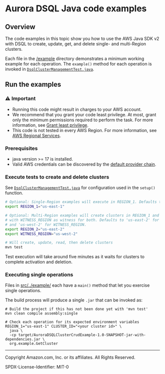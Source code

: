 # Aurora DSQL Java code examples

## Overview

The code examples in this topic show you how to use the AWS Java SDK v2 with DSQL
to create, update, get, and delete single- and multi-Region clusters.

Each file in the [/example](src/main/java/org/example) directory demonstrates a minimum
working example for each operation. The `example()` method for each operation is invoked
in [`DsqlClusterManagementTest.java`](src/test/java/org/example/DsqlClusterManagementTest.java).

## Run the examples

### ⚠️ Important

* Running this code might result in charges to your AWS account.
* We recommend that you grant your code least privilege. At most, grant only the
  minimum permissions required to perform the task. For more information, see
  [Grant least privilege](https://docs.aws.amazon.com/IAM/latest/UserGuide/best-practices.html#grant-least-privilege).
* This code is not tested in every AWS Region. For more information, see
  [AWS Regional Services](https://aws.amazon.com/about-aws/global-infrastructure/regional-product-services).

### Prerequisites

- java version >= 17 is installed.
- Valid AWS credentials can be discovered by the [default provider chain](https://docs.aws.amazon.com/sdk-for-java/latest/developer-guide/credentials-chain.html).

### Execute tests to create and delete clusters

See [`DsqlClusterManagementTest.java`](src/test/java/org/example/DsqlClusterManagementTest.java) for configuration
used in the `setup()` function.

```sh
# Optional: Single-Region examples will execute in REGION_1. Defaults to 'us-east-1'.
export REGION_1="us-east-1"

# Optional: Multi-Region examples will create clusters in REGION_1 and REGION_2
# with WITNESS_REGION as witness for both. Defaults to 'us-east-2' for REGION_2
# and 'us-west-2' for WITNESS_REGION.
export REGION_2="us-east-2"
export WITNESS_REGION="us-west-2"

# Will create, update, read, then delete clusters
mvn test
```

Test execution will take around five minutes as it waits for clusters to complete activation and deletion.

### Executing single operations
Files in [src/../example/](src/main/java/org/example) each have a `main()` method that let you exercise single operations.

The build process will produce a single `.jar` that can be invoked as:
```shell
# Build the project if this has not been done yet with 'mvn test'
mvn clean compile assembly:single

# Check each operation for its expected environment variables
REGION_1="us-east-1" CLUSTER_ID="<your cluster id>" \
  java \
  -cp target/AuroraDSQLClusterCrudExample-1.0-SNAPSHOT-jar-with-dependencies.jar \
  org.example.GetCluster
```

---

Copyright Amazon.com, Inc. or its affiliates. All Rights Reserved.

SPDX-License-Identifier: MIT-0

